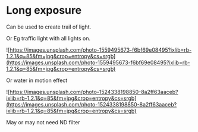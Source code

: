 # Long exposure

Can be used to create trail of light.

Or Eg traffic light with all lights on.

![https://images.unsplash.com/photo-1559495673-f6bf69e08495?ixlib=rb-1.2.1&q=85&fm=jpg&crop=entropy&cs=srgb](https://images.unsplash.com/photo-1559495673-f6bf69e08495?ixlib=rb-1.2.1&q=85&fm=jpg&crop=entropy&cs=srgb)

Or water in motion effect 

![https://images.unsplash.com/photo-1524338198850-8a2ff63aaceb?ixlib=rb-1.2.1&q=85&fm=jpg&crop=entropy&cs=srgb](https://images.unsplash.com/photo-1524338198850-8a2ff63aaceb?ixlib=rb-1.2.1&q=85&fm=jpg&crop=entropy&cs=srgb)

May or may not need ND filter